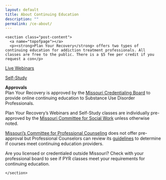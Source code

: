 ```yaml
---
layout: default
title: About Continuing Education
description: ""
permalink: /ce-about/
---
```

    <section class="post-content">
      <a name="topofpage"></a>
      <p><strong>Plan Your Recovery</strong> offers two types of continuing education for addiction treatment professionals. All classes are free to the public. There is a $5 fee per credit if you request a con</p>

<p><a href="planyourrecovery.com/webinars" title="Webinars">Live Webinars</a></p>

<p><a href="planyourrecovery.com/self-study" title="Self Study">Self-Study</a></p>

<p><strong>Approvals</strong><br />
Plan Your Recovery is approved by the <a href="https://missouricb.com/onlinehomestudy/" title="Missouri Credentialing Board">Missouri Credentialing Board</a> to provide online continuing education to Substance Use Disorder Professionals.</p>

<p>Plan Your Recovery’s Webinars and Self-Study classes are individually pre-approved by the <a href="https://pr.mo.gov/socialworkers.asp" title="Missouri Social Workers">Missouri Committee for Social Work</a> unless otherwise noted.</p>

<p><a href="https://pr.mo.gov/boards/counselors/continuingeducationreminder.pdf" title="Missouri Professional Counselors">Missouri’s Committee for Professional Counseling</a> does not offer pre-approval but Professional Counselors can review its <a href="https://pr.mo.gov/boards/counselors/continuingeducationreminder.pdf" title="Missouri Professional Counselors">guidelines</a> to determine if courses meet continuing education providers.</p>

<p>Are you licensed or credentialed outside Missouri? Check with your professional board to see if PYR classes meet your requirements for continuing education.</p>

    </section>
